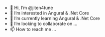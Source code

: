 - 👋 Hi, I’m @jiten4tune
- 👀 I’m interested in Angural & .Net Core
- 🌱 I’m currently learning Angural & .Net Core
- 💞️ I’m looking to collaborate on ...
- 📫 How to reach me ...

<!---
jiten4tune/jiten4tune is a ✨ special ✨ repository because its `README.md` (this file) appears on your GitHub profile.
You can click the Preview link to take a look at your changes.
--->

